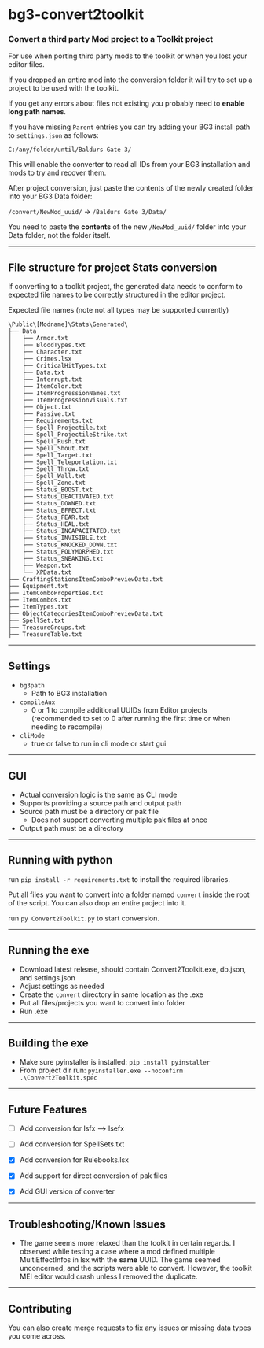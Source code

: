 # bg3-convert2toolkit
### Convert a third party Mod project to a Toolkit project
For use when porting third party mods to the toolkit or when you lost your editor files.

If you dropped an entire mod into the conversion folder it will try to set up a project to be used with the toolkit.

If you get any errors about files not existing you probably need to <b>enable long path names</b>.

If you have missing `Parent` entries you can try adding your BG3 install path to `settings.json` as follows: 

`C:/any/folder/until/Baldurs Gate 3/`

This will enable the converter to read all IDs from your BG3 installation and mods to try and recover them.

After project conversion, just paste the contents of the newly created folder into your BG3 Data folder:

`/convert/NewMod_uuid/` -> `/Baldurs Gate 3/Data/`

You need to paste the <b>contents</b> of the new `/NewMod_uuid/` folder into your Data folder, not the folder itself.


---
## File structure for project Stats conversion
If converting to a toolkit project, the generated data needs to conform to expected file names to be correctly
structured in the editor project.

Expected file names (note not all types may be supported currently)
```
\Public\[Modname]\Stats\Generated\
├── Data
│   ├── Armor.txt
│   ├── BloodTypes.txt
│   ├── Character.txt
│   ├── Crimes.lsx
│   ├── CriticalHitTypes.txt
│   ├── Data.txt
│   ├── Interrupt.txt
│   ├── ItemColor.txt
│   ├── ItemProgressionNames.txt
│   ├── ItemProgressionVisuals.txt
│   ├── Object.txt
│   ├── Passive.txt
│   ├── Requirements.txt
│   ├── Spell_Projectile.txt
│   ├── Spell_ProjectileStrike.txt
│   ├── Spell_Rush.txt
│   ├── Spell_Shout.txt
│   ├── Spell_Target.txt
│   ├── Spell_Teleportation.txt
│   ├── Spell_Throw.txt
│   ├── Spell_Wall.txt
│   ├── Spell_Zone.txt
│   ├── Status_BOOST.txt
│   ├── Status_DEACTIVATED.txt
│   ├── Status_DOWNED.txt
│   ├── Status_EFFECT.txt
│   ├── Status_FEAR.txt
│   ├── Status_HEAL.txt
│   ├── Status_INCAPACITATED.txt
│   ├── Status_INVISIBLE.txt
│   ├── Status_KNOCKED_DOWN.txt
│   ├── Status_POLYMORPHED.txt
│   ├── Status_SNEAKING.txt
│   ├── Weapon.txt
│   └── XPData.txt
├── CraftingStationsItemComboPreviewData.txt
├── Equipment.txt
├── ItemComboProperties.txt
├── ItemCombos.txt
├── ItemTypes.txt
├── ObjectCategoriesItemComboPreviewData.txt
├── SpellSet.txt
├── TreasureGroups.txt
├── TreasureTable.txt
```


---
## Settings
- `bg3path`
  - Path to BG3 installation
- `compileAux`
  - 0 or 1 to compile additional UUIDs from Editor projects<br>(recommended to set to 0 after running the first time or when needing to recompile)
- `cliMode`
  - true or false to run in cli mode or start gui 


---
## GUI
- Actual conversion logic is the same as CLI mode
- Supports providing a source path and output path
- Source path must be a directory or pak file
  - Does not support converting multiple pak files at once
- Output path must be a directory


---
## Running with python
run `pip install -r requirements.txt` to install the required libraries.

Put all files you want to convert into a folder named `convert` inside the root of the script.
You can also drop an entire project into it.

run `py Convert2Toolkit.py` to start conversion.


---
## Running the exe
- Download latest release, should contain Convert2Toolkit.exe, db.json, and settings.json
- Adjust settings as needed
- Create the `convert` directory in same location as the .exe
- Put all files/projects you want to convert into folder
- Run .exe


---
## Building the exe
- Make sure pyinstaller is installed: `pip install pyinstaller`
- From project dir run: `pyinstaller.exe --noconfirm .\Convert2Toolkit.spec`


---
## Future Features
- [ ] Add conversion for lsfx --> lsefx

- [ ] Add conversion for SpellSets.txt

- [X] Add conversion for Rulebooks.lsx

- [X] Add support for direct conversion of pak files

- [X] Add GUI version of converter


---
## Troubleshooting/Known Issues
- The game seems more relaxed than the toolkit in certain regards.  I observed while testing a case where a mod 
  defined multiple MultiEffectInfos in lsx with the **same** UUID.  The game seemed unconcerned, and the scripts
  were able to convert.  However, the toolkit MEI editor would crash unless I removed the duplicate.


---
## Contributing
You can also create merge requests to fix any issues or missing data types you come across.